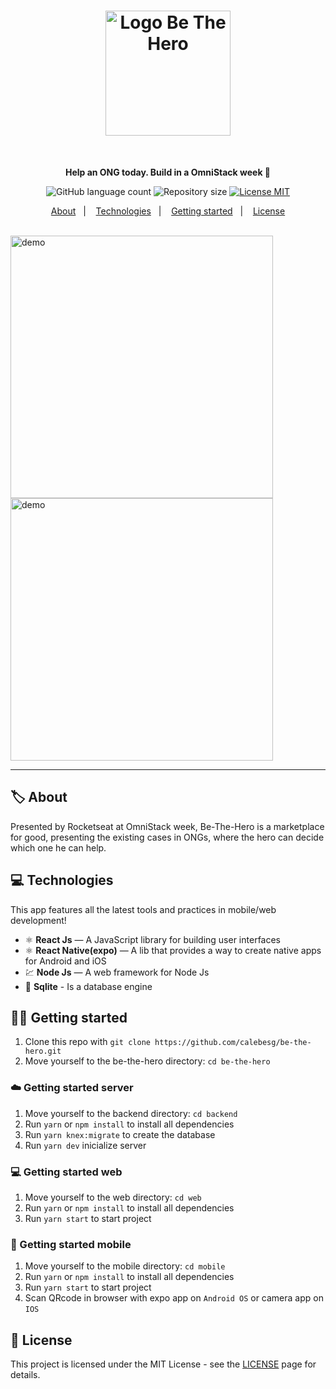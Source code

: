 
<h1 align="center">
  <img src="https://user-images.githubusercontent.com/36782514/85215349-ad536980-b34d-11ea-954d-812fd31f2287.png" alt="Logo Be The Hero" width="200">
</h1>
<br>

<p align="center"><b>Help an ONG today. Build in a OmniStack week 🚀</b></p>

<p align="center">
  <img alt="GitHub language count" src="https://img.shields.io/github/languages/count/calebesg/be-the-hero">

  <img alt="Repository size" src="https://img.shields.io/github/repo-size/calebesg/be-the-hero">

  <a href="https://opensource.org/licenses/MIT">
    <img src="https://img.shields.io/badge/License-MIT-green.svg" alt="License MIT">
  </a>
</p>

<p align="center">
  <a href="#-About">About</a>&nbsp;&nbsp;&nbsp;|&nbsp;&nbsp;&nbsp;
  <a href="#-Technologies">Technologies</a>&nbsp;&nbsp;&nbsp;|&nbsp;&nbsp;&nbsp;
  <a href="#-Getting-started">Getting started</a>&nbsp;&nbsp;&nbsp;|&nbsp;&nbsp;&nbsp;
  <a href="#-License">License</a>
</p>
<br>

<div>
  <img src="https://user-images.githubusercontent.com/36782514/85215336-8d23aa80-b34d-11ea-82e6-f48dc920aa9b.gif" alt="demo" height="420">
  <img src="https://user-images.githubusercontent.com/36782514/85215346-a75d8880-b34d-11ea-9e04-4696378a9c06.gif" alt="demo" height="420">
</div>

<hr />

## 🏷️ About

Presented by Rocketseat at OmniStack week, Be-The-Hero is a marketplace for good, presenting the existing cases in ONGs, where the hero can decide which one he can help.

## 💻 Technologies
This app features all the latest tools and practices in mobile/web development!

- ⚛️ **React Js** — A JavaScript library for building user interfaces
- ⚛️ **React Native(expo)** — A lib that provides a way to create native apps for Android and iOS
- 💹 **Node Js** — A web framework for Node Js
- 💾 **Sqlite** - Is a database engine

## 🏃💨 Getting started

1. Clone this repo with ``git clone https://github.com/calebesg/be-the-hero.git``
2. Move yourself to the be-the-hero directory: ``cd be-the-hero``

### ☁️ Getting started server

1. Move yourself to the backend directory: ``cd backend``
2. Run ``yarn`` or ``npm install`` to install all dependencies
3. Run ``yarn knex:migrate`` to create the database
4. Run ``yarn dev`` inicialize server

### 💻 Getting started web

1. Move yourself to the web directory: ``cd web``
2. Run ``yarn`` or ``npm install`` to install all dependencies
3. Run ``yarn start`` to start project

### 📱 Getting started mobile

1. Move yourself to the mobile directory: ``cd mobile``
2. Run ``yarn`` or ``npm install`` to install all dependencies
3. Run ``yarn start`` to start project
4. Scan QRcode in browser with expo app on ``Android OS`` or camera app on ``IOS``

## 📄 License

This project is licensed under the MIT License - see the [LICENSE](https://opensource.org/licenses/MIT) page for details.
